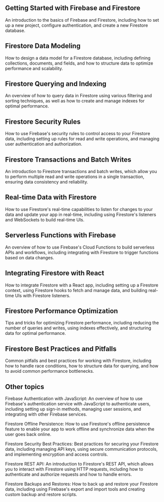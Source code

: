 ## Getting Started with Firebase and Firestore

An introduction to the basics of Firebase and Firestore, including how to set up a new project, configure authentication, and create a new Firestore database.

## Firestore Data Modeling

How to design a data model for a Firestore database, including defining collections, documents, and fields, and how to structure data to optimize performance and scalability.

## Firestore Querying and Indexing

An overview of how to query data in Firestore using various filtering and sorting techniques, as well as how to create and manage indexes for optimal performance.

## Firestore Security Rules

How to use Firebase's security rules to control access to your Firestore data, including setting up rules for read and write operations, and managing user authentication and authorization.

## Firestore Transactions and Batch Writes

An introduction to Firestore transactions and batch writes, which allow you to perform multiple read and write operations in a single transaction, ensuring data consistency and reliability.

## Real-time Data with Firestore

How to use Firestore's real-time capabilities to listen for changes to your data and update your app in real-time, including using Firestore's listeners and WebSockets to build real-time UIs.

## Serverless Functions with Firebase

An overview of how to use Firebase's Cloud Functions to build serverless APIs and workflows, including integrating with Firestore to trigger functions based on data changes.

## Integrating Firestore with React

How to integrate Firestore with a React app, including setting up a Firestore context, using Firestore hooks to fetch and manage data, and building real-time UIs with Firestore listeners.

## Firestore Performance Optimization

Tips and tricks for optimizing Firestore performance, including reducing the number of queries and writes, using indexes effectively, and structuring data for optimal performance.

## Firestore Best Practices and Pitfalls

Common pitfalls and best practices for working with Firestore, including how to handle race conditions, how to structure data for querying, and how to avoid common performance bottlenecks.

## Other topics

Firebase Authentication with JavaScript: An overview of how to use Firebase's authentication service with JavaScript to authenticate users, including setting up sign-in methods, managing user sessions, and integrating with other Firebase services.

Firestore Offline Persistence: How to use Firestore's offline persistence feature to enable your app to work offline and synchronize data when the user goes back online.

Firestore Security Best Practices: Best practices for securing your Firestore data, including managing API keys, using secure communication protocols, and implementing encryption and access controls.

Firestore REST API: An introduction to Firestore's REST API, which allows you to interact with Firestore using HTTP requests, including how to authenticate and authorize requests and how to handle errors.

Firestore Backups and Restores: How to back up and restore your Firestore data, including using Firebase's export and import tools and creating custom backup and restore scripts.